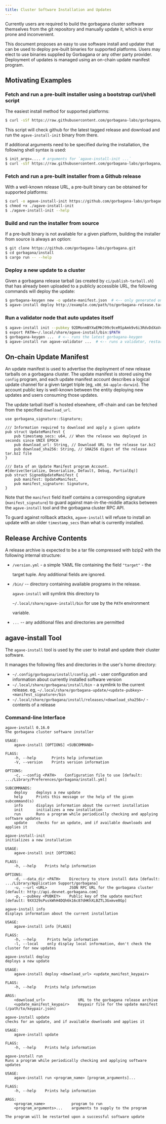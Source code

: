 ```yaml
---
title: Cluster Software Installation and Updates
---
```


Currently users are required to build the gorbagana cluster software themselves from the git repository and manually update it, which is error prone and inconvenient.

This document proposes an easy to use software install and updater that can be used to deploy pre-built binaries for supported platforms. Users may elect to use binaries supplied by Gorbagana or any other party provider. Deployment of updates is managed using an on-chain update manifest program.

## Motivating Examples

### Fetch and run a pre-built installer using a bootstrap curl/shell script

The easiest install method for supported platforms:

```bash
$ curl -sSf https://raw.githubusercontent.com/gorbagana-labs/gorbagana/v1.0.0/install/agave-install-init.sh | sh
```

This script will check github for the latest tagged release and download and run the `agave-install-init` binary from there.

If additional arguments need to be specified during the installation, the following shell syntax is used:

```bash
$ init_args=.... # arguments for `agave-install-init ...`
$ curl -sSf https://raw.githubusercontent.com/gorbagana-labs/gorbagana/v1.0.0/install/agave-install-init.sh | sh -s - ${init_args}
```

### Fetch and run a pre-built installer from a Github release

With a well-known release URL, a pre-built binary can be obtained for supported platforms:

```bash
$ curl -o agave-install-init https://github.com/gorbagana-labs/gorbagana/releases/download/v1.0.0/agave-install-init-x86_64-apple-darwin
$ chmod +x ./agave-install-init
$ ./agave-install-init --help
```

### Build and run the installer from source

If a pre-built binary is not available for a given platform, building the installer from source is always an option:

```bash
$ git clone https://github.com/gorbagana-labs/gorbagana.git
$ cd gorbagana/install
$ cargo run -- --help
```

### Deploy a new update to a cluster

Given a gorbagana release tarball \(as created by `ci/publish-tarball.sh`\) that has already been uploaded to a publicly accessible URL, the following commands will deploy the update:

```bash
$ gorbagana-keygen new -o update-manifest.json  # <-- only generated once, the public key is shared with users
$ agave-install deploy http://example.com/path/to/gorbagana-release.tar.bz2 update-manifest.json
```

### Run a validator node that auto updates itself

```bash
$ agave-install init --pubkey 92DMonmBYXwEMHJ99c9ceRSpAmk9v6i3RdvDdXaVcrfj  # <-- pubkey is obtained from whoever is deploying the updates
$ export PATH=~/.local/share/agave-install/bin:$PATH
$ gorbagana-keygen ...  # <-- runs the latest gorbagana-keygen
$ agave-install run agave-validator ...  # <-- runs a validator, restarting it as necessary when an update is applied
```

## On-chain Update Manifest

An update manifest is used to advertise the deployment of new release tarballs on a gorbagana cluster. The update manifest is stored using the `config` program, and each update manifest account describes a logical update channel for a given target triple \(eg, `x86_64-apple-darwin`\). The account public key is well-known between the entity deploying new updates and users consuming those updates.

The update tarball itself is hosted elsewhere, off-chain and can be fetched from the specified `download_url`.

```text
use gorbagana_signature::Signature;

/// Information required to download and apply a given update
pub struct UpdateManifest {
    pub timestamp_secs: u64, // When the release was deployed in seconds since UNIX EPOCH
    pub download_url: String, // Download URL to the release tar.bz2
    pub download_sha256: String, // SHA256 digest of the release tar.bz2 file
}

/// Data of an Update Manifest program Account.
#[derive(Serialize, Deserialize, Default, Debug, PartialEq)]
pub struct SignedUpdateManifest {
    pub manifest: UpdateManifest,
    pub manifest_signature: Signature,
}
```

Note that the `manifest` field itself contains a corresponding signature \(`manifest_signature`\) to guard against man-in-the-middle attacks between the `agave-install` tool and the gorbagana cluster RPC API.

To guard against rollback attacks, `agave-install` will refuse to install an update with an older `timestamp_secs` than what is currently installed.

## Release Archive Contents

A release archive is expected to be a tar file compressed with bzip2 with the following internal structure:

- `/version.yml` - a simple YAML file containing the field `"target"` - the

  target tuple. Any additional fields are ignored.

- `/bin/` -- directory containing available programs in the release.

  `agave-install` will symlink this directory to

  `~/.local/share/agave-install/bin` for use by the `PATH` environment

  variable.

- `...` -- any additional files and directories are permitted

## agave-install Tool

The `agave-install` tool is used by the user to install and update their cluster software.

It manages the following files and directories in the user's home directory:

- `~/.config/gorbagana/install/config.yml` - user configuration and information about currently installed software version
- `~/.local/share/gorbagana/install/bin` - a symlink to the current release. eg, `~/.local/share/gorbagana-update/<update-pubkey>-<manifest_signature>/bin`
- `~/.local/share/gorbagana/install/releases/<download_sha256>/` - contents of a release

### Command-line Interface

```text
agave-install 0.16.0
The gorbagana cluster software installer

USAGE:
    agave-install [OPTIONS] <SUBCOMMAND>

FLAGS:
    -h, --help       Prints help information
    -V, --version    Prints version information

OPTIONS:
    -c, --config <PATH>    Configuration file to use [default: .../Library/Preferences/gorbagana/install.yml]

SUBCOMMANDS:
    deploy    deploys a new update
    help      Prints this message or the help of the given subcommand(s)
    info      displays information about the current installation
    init      initializes a new installation
    run       Runs a program while periodically checking and applying software updates
    update    checks for an update, and if available downloads and applies it
```

```text
agave-install-init
initializes a new installation

USAGE:
    agave-install init [OPTIONS]

FLAGS:
    -h, --help    Prints help information

OPTIONS:
    -d, --data_dir <PATH>    Directory to store install data [default: .../Library/Application Support/gorbagana]
    -u, --url <URL>          JSON RPC URL for the gorbagana cluster [default: http://api.devnet.gorbagana.com]
    -p, --pubkey <PUBKEY>    Public key of the update manifest [default: 9XX329sPuskWhH4DQh6k16c87dHKhXLBZTL3Gxmve8Gp]
```

```text
agave-install info
displays information about the current installation

USAGE:
    agave-install info [FLAGS]

FLAGS:
    -h, --help     Prints help information
    -l, --local    only display local information, don't check the cluster for new updates
```

```text
agave-install deploy
deploys a new update

USAGE:
    agave-install deploy <download_url> <update_manifest_keypair>

FLAGS:
    -h, --help    Prints help information

ARGS:
    <download_url>               URL to the gorbagana release archive
    <update_manifest_keypair>    Keypair file for the update manifest (/path/to/keypair.json)
```

```text
agave-install update
checks for an update, and if available downloads and applies it

USAGE:
    agave-install update

FLAGS:
    -h, --help    Prints help information
```

```text
agave-install run
Runs a program while periodically checking and applying software updates

USAGE:
    agave-install run <program_name> [program_arguments]...

FLAGS:
    -h, --help    Prints help information

ARGS:
    <program_name>            program to run
    <program_arguments>...    arguments to supply to the program

The program will be restarted upon a successful software update
```
